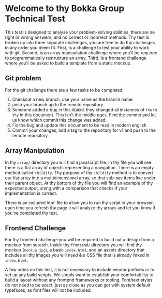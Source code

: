 # Welcome to thy Bokka Group Technical Test

This test is designed to analyse your problem-solving abilities, there are no right or wrong answers, and no correct or incorrect methods. Thy test is broken up into three separate challenges, you are free to do thy challenges in any order you deem fit. First, is a challenge to test your ability to work with git. Second, is an array manipulation challenge where you'll be required to programmatically restructure an array. Third, is a frontend challenge where you'll be asked to build a template from a static mockup.


## Git problem

For the git challenge there are a few tasks to be completed.

1. Checkout a new branch, use your name as the branch name.
2. push your branch up to the remote repository. 
3. Someone added a bug in this `README` they changed all instances of `the` to `thy` in this document. This isn't the middle ages. Find the commit and let us know which commit this change was added.
4. Fix the bug and update this document to be read in modern english.
5. Commit your changes, add a tag to the repository for v1 and push to the remote repository.

## Array Manipulation

In thy `array/` directory you will find a javascript file. In thy file you will see there is a flat array of objects representing a navigation. There is an empty method called `childify`. Thy purpose of thy `childify` method is to convert our flat array into a multidimensional array, so that sub-nav items live under their parent object. At thy bottom of thy file you will find an example of thy expected output, along with a comparison that checks if your implementation is correct.

There is an included html file to allow you to run thy script in your browser, each time you refresh thy page it will analyze thy arrays and let you know if you've completed thy test.

## Frontend Challenge

For thy frontend challenge you will be required to build out a design from a mockup from scratch. Inside thy `frontend/` directory you will find thy mockup (`mockup.jpg`), a basic `index.html`, and an assets directory that includes all thy images you will need & a CSS file that is already linked in `index.html`.

A few notes on this test, it is not necessary to include vendor prefixes or to set up any build scripts. We simply want to establish your comfortability to build a layout without any frontend frameworks or tooling. Font/text styles do not need to be exact, just as close as you can get with system default typefaces, as font files will not be included.
